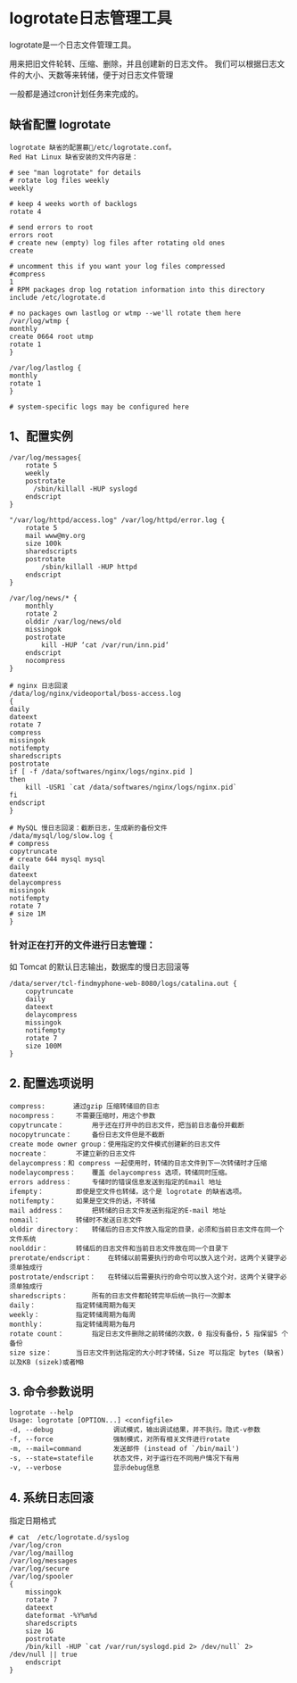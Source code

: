 
# logrotate日志管理工具

logrotate是一个日志文件管理工具。

用来把旧文件轮转、压缩、删除，并且创建新的日志文件。
我们可以根据日志文件的大小、天数等来转储，便于对日志文件管理

一般都是通过cron计划任务来完成的。

## 缺省配置 logrotate

	logrotate 缺省的配置募/etc/logrotate.conf。
	Red Hat Linux 缺省安装的文件内容是：

	# see "man logrotate" for details
	# rotate log files weekly
	weekly

	# keep 4 weeks worth of backlogs
	rotate 4

	# send errors to root
	errors root
	# create new (empty) log files after rotating old ones
	create

	# uncomment this if you want your log files compressed
	#compress
	1
	# RPM packages drop log rotation information into this directory
	include /etc/logrotate.d

	# no packages own lastlog or wtmp --we'll rotate them here
	/var/log/wtmp {
	monthly
	create 0664 root utmp
	rotate 1
	}

	/var/log/lastlog {
	monthly
	rotate 1
	}

	# system-specific logs may be configured here


## 1、配置实例
	
	/var/log/messages{
		rotate 5
		weekly
		postrotate
		  /sbin/killall -HUP syslogd	
		endscript	
	}

	"/var/log/httpd/access.log" /var/log/httpd/error.log {
		rotate 5
		mail www@my.org
		size 100k
		sharedscripts
		postrotate
			/sbin/killall -HUP httpd
		endscript
	}

	/var/log/news/* {
		monthly
		rotate 2
		olddir /var/log/news/old
		missingok
		postrotate
			kill -HUP ‘cat /var/run/inn.pid‘
		endscript
		nocompress
	}
	
	# nginx 日志回滚
	/data/log/nginx/videoportal/boss-access.log
	{
	daily                 
	dateext
	rotate 7
	compress                   
	missingok                     
	notifempty                
	sharedscripts             
	postrotate                  
	if [ -f /data/softwares/nginx/logs/nginx.pid ]
	then
		kill -USR1 `cat /data/softwares/nginx/logs/nginx.pid`
	fi
	endscript                    
	}
	
	# MySQL 慢日志回滚：截断日志，生成新的备份文件
	/data/mysql/log/slow.log {
	# compress
	copytruncate
	# create 644 mysql mysql
	daily
	dateext
	delaycompress
	missingok
	notifempty
	rotate 7
	# size 1M
	}



### 针对正在打开的文件进行日志管理：
如 Tomcat 的默认日志输出，数据库的慢日志回滚等

	/data/server/tcl-findmyphone-web-8080/logs/catalina.out {
		copytruncate
		daily
		dateext
		delaycompress
		missingok
		notifempty
		rotate 7
		size 100M
	}
	

## 2. 配置选项说明
	compress:		通过gzip 压缩转储旧的日志
	nocompress：		不需要压缩时，用这个参数
	copytruncate：		用于还在打开中的日志文件，把当前日志备份并截断
	nocopytruncate：		备份日志文件但是不截断
	create mode owner group：使用指定的文件模式创建新的日志文件
	nocreate：		不建立新的日志文件
	delaycompress：和 compress 一起使用时，转储的日志文件到下一次转储时才压缩
	nodelaycompress：	覆盖 delaycompress 选项，转储同时压缩。
	errors address：		专储时的错误信息发送到指定的Email 地址
	ifempty：		即使是空文件也转储，这个是 logrotate 的缺省选项。
	notifempty：		如果是空文件的话，不转储
	mail address：		把转储的日志文件发送到指定的E-mail 地址
	nomail：			转储时不发送日志文件
	olddir directory：	转储后的日志文件放入指定的目录，必须和当前日志文件在同一个文件系统
	noolddir：		转储后的日志文件和当前日志文件放在同一个目录下
	prerotate/endscript：	在转储以前需要执行的命令可以放入这个对，这两个关键字必须单独成行
	postrotate/endscript：	在转储以后需要执行的命令可以放入这个对，这两个关键字必须单独成行
	sharedscripts：		所有的日志文件都轮转完毕后统一执行一次脚本
	daily：			指定转储周期为每天
	weekly：			指定转储周期为每周
	monthly：		指定转储周期为每月
	rotate count：		指定日志文件删除之前转储的次数，0 指没有备份，5 指保留5 个备份
	size size：		当日志文件到达指定的大小时才转储，Size 可以指定 bytes (缺省)以及KB (sizek)或者MB

## 3. 命令参数说明
 	logrotate --help
	Usage: logrotate [OPTION...] <configfile>
  	-d, --debug               调试模式，输出调试结果，并不执行。隐式-v参数
  	-f, --force               强制模式，对所有相关文件进行rotate
  	-m, --mail=command        发送邮件 (instead of `/bin/mail')
  	-s, --state=statefile     状态文件，对于运行在不同用户情况下有用
  	-v, --verbose             显示debug信息


## 4. 系统日志回滚
指定日期格式

	# cat  /etc/logrotate.d/syslog
	/var/log/cron
	/var/log/maillog
	/var/log/messages
	/var/log/secure
	/var/log/spooler
	{
	    missingok
	    rotate 7
	    dateext
	    dateformat -%Y%m%d
	    sharedscripts
	    size 1G
	    postrotate
		/bin/kill -HUP `cat /var/run/syslogd.pid 2> /dev/null` 2> /dev/null || true
	    endscript
	}
